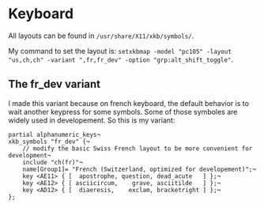 # Keyboard

All layouts can be found in `/usr/share/X11/xkb/symbols/`.

My command to set the layout is: `setxkbmap -model "pc105" -layout "us,ch,ch" -variant ",fr,fr_dev" -option "grp:alt_shift_toggle"`.

## The fr_dev variant
I made this variant because on french keyboard, the default behavior is to wait another
keypress for some symbols. Some of those symboles are widely used in developement. So this
is my variant:

```
partial alphanumeric_keys¬                                                                                                                                                                         
xkb_symbols "fr_dev" {¬                                                                                                                                                                            
    // modify the basic Swiss French layout to be more convenient for development¬                                                                                                                 
    include "ch(fr)"¬                                                                                                                                                                              
    name[Group1]= "French (Switzerland, optimized for developement)";¬                                                                                                                             
    key <AE11> { [  apostrophe, question, dead_acute   ] };¬                                                                                                                                       
    key <AE12> { [ asciicircum,    grave, asciitilde   ] };¬                                                                                                                                       
    key <AD12> { [  diaeresis,    exclam, bracketright ] };¬                                                                                                                                       
};
```
